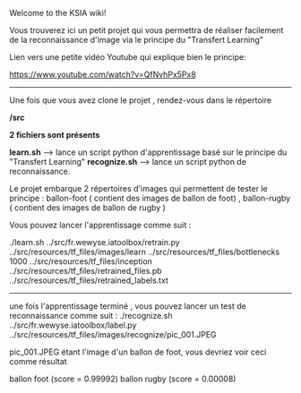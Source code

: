 Welcome to the KSIA wiki!

Vous trouverez ici un petit projet qui vous permettra de réaliser facilement de la reconnaissance
d'image via le principe du "Transfert Learning"

Lien vers une petite vidéo Youtube qui explique bien le principe:

https://www.youtube.com/watch?v=QfNvhPx5Px8


***


Une fois que vous avez clone le projet , rendez-vous dans le répertoire

**/src**

**2 fichiers sont présents**

**learn.sh**      --> lance un script python d'apprentissage basé sur le principe du "Transfert Learning"
**recognize.sh** --> lance un script python de reconnaissance.

Le projet embarque 2 répertoires d'images qui permettent de tester le principe : ballon-foot ( contient des images de ballon de foot) , ballon-rugby ( contient des images de ballon de rugby )

Vous pouvez lancer l'apprentissage comme suit : 

./learn.sh ../src/fr.wewyse.iatoolbox/retrain.py ../src/resources/tf_files/images/learn ../src/resources/tf_files/bottlenecks 1000 ../src/resources/tf_files/inception ../src/resources/tf_files/retrained_files.pb ../src/resources/tf_files/retrained_labels.txt
***


une fois l'apprentissage terminé , vous pouvez lancer un test de reconnaissance comme suit : 
./recognize.sh ../src/fr.wewyse.iatoolbox/label.py ../src/resources/tf_files/images/recognize/pic_001.JPEG

pic_001.JPEG étant l'image d'un ballon de foot, vous devriez voir ceci comme résultat

ballon foot (score = 0.99992)
ballon rugby (score = 0.00008)

